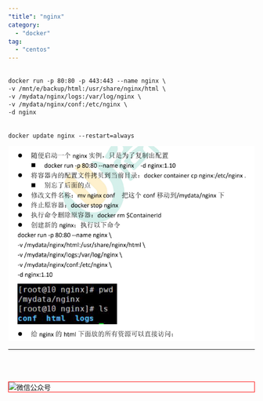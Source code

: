 ```yaml
---
"title": "nginx"
category:
  - "docker"
tag:
  - "centos"
---
```


```

docker run -p 80:80 -p 443:443 --name nginx \
-v /mnt/e/backup/html:/usr/share/nginx/html \
-v /mydata/nginx/logs:/var/log/nginx \
-v /mydata/nginx/conf:/etc/nginx \
-d nginx


docker update nginx --restart=always
```

![](./images/2023-10-26-15-19-08.png)



---

<br /><br /><br />
<img style="border:1px red solid; display:block; margin:0 auto;" :src="$withBase('/qrcode.jpg')" alt="微信公众号" />



